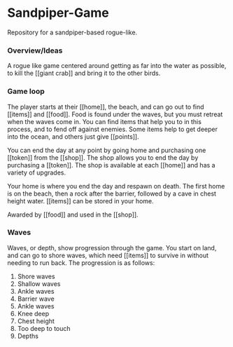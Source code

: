 # Sandpiper-Game
Repository for a sandpiper-based rogue-like.

### Overview/Ideas
A rogue like game centered around getting as far into the water as possible, to kill the [[giant crab]] and bring it to the other birds. 

### Game loop
The player starts at their [[home]], the beach, and can go out to find [[items]] and [[food]].
Food is found under the waves, but you must retreat when the waves come in.
You can find items that help you to in this process, and to fend off against enemies.
Some items help to get deeper into the ocean, and others just give [[points]].

You can end the day at any point by going home and purchasing one [[token]] from the [[shop]]. 
The shop allows you to end the day by purchasing a [[token]].
The shop is available at each [[home]] and has a variety of upgrades. 

Your home is where you end the day and respawn on death.
The first home is on the beach, then a rock after the barrier, followed by a cave in chest height water.
[[items]] can be stored in your home.

Awarded by [[food]] and used in the [[shop]].

### Waves
Waves, or depth, show progression through the game.
You start on land, and can go to shore waves, which need [[items]] to survive in without needing to run back.
The progression is as follows:

1. Shore waves
2. Shallow waves
3. Ankle waves
4. Barrier wave
5. Ankle waves
6. Knee deep
7. Chest height
8. Too deep to touch
9. Depths


